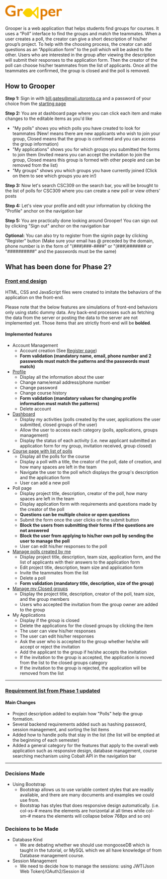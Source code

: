 ![logo](grooper/images/logo.png)

Grooper is a web application that helps students find groups for courses. It uses a “Poll” interface to find the groups and match the teammates. When a user creates a poll, the creator can give a short description of his/her group’s project. To help with the choosing process, the creator can add questions as an “Application form” to the poll which will be asked to the other. Users who are interested in the group after viewing the description will submit their responses to the application form. Then the creator of the poll can choose his/her teammates from the list of applicants. Once all the teammates are confirmed, the group is closed and the poll is removed.

## How to Grooper
__Step 1:__ Sign in with bill.gates@mail.utoronto.ca and a password of your choice from the [starting page](grooper/signin.html)

__Step 2:__ You are at dashboard page where you can click each item and make changes to the editable items as you'd like
  * "My polls" shows you which polls you have created to look for teammates (New! means there are new applicants who wish to join your group, Closed means that the group is confirmed and you can access the group information)
  * "My applications" shows you for which groups you submitted the forms to join them (Invited means you can accept the invitation to join the group, Closed means this group is formed with other people and can be removed from the list)
  * "My groups" shows you which groups you have currently joined (Click on them to see which groups you are in!)
  
__Step 3:__ Now let's search CSC309 on the search bar, you will be brought to the list of polls for CSC309 where you can create a new poll or view others' posts

__Step 4:__ Let's view your profile and edit your information by clicking the "Profile" anchor on the navigation bar

__Step 5:__ You are practically done looking around Grooper! You can sign out by clicking "Sign out" anchor on the navigation bar

__Optional:__ You can also try to register from the signin page by clicking "Register" button (Make sure your email has @ preceded by the domain, phone number is in the form of "(###)###-####" or "(###)####### or "##########" and the passwords must be the same)


## What has been done for Phase 2?

### [Front end design](grooper)
HTML, CSS and JavaScript files were created to imitate the behaviors of the application on the front-end.

Please note that the below features are simulations of front-end behaviors only using static dummy data. Any back-end processes such as fetching the data from the server or posting the data to the server are not implemented yet. Those items that are strictly front-end will be __bolded__.
#### Implemented features
* Account Management
  * Account creation (See [Register page](grooper/register.html]))
  * __Form validation (mandatory name, email, phone number and 2 passwords must match the patterns and the passwords must match)__
* [Profile](grooper/profile.html)
  * Display all the information about the user
  * Change name/email address/phone number
  * Change password
  * Change course history
  * __Form validation (mandatory values for changing profile information must match the patterns)__
  * Delete account
* [Dashboard](grooper/dashboard.html)
  * Display my activities (polls created by the user, applications the user submitted, closed groups of the user)
  * Allow the user to access each category (polls, applications, groups management)
  * Display the status of each activity (i.e. new applicant submitted an application form for my group, invitation received, group closed)
* [Course page with list of polls](grooper/coursepage.html)
  * Display all the polls for the course
  * Display a poll with a title, the creator of the poll, date of creation, and how many spaces are left in the team
  * Navigate the user to the poll which displays the group's description and the application form
  * User can add a new poll
* Poll page
  * Display project title, description, creator of the poll, how many spaces are left in the team
  * Display application form with requirements and questions made by the creator of the poll
  * __Questions can be multiple choice or open questions__
  * Submit the form once the user clicks on the submit button
  * __Block the users from submitting their forms if the questions are not answered__
  * __Block the user from applying to his/her own poll by sending the user to manage the poll__
  * User can edit his/her responses to the poll
* [Manage polls created by me](grooper/managepoll.html)
  * Display project title, description, team size, application form, and the list of applicants with their answers to the application form
  * Edit project title, description, team size and application form
  * Invite the teammates from the list
  * Delete a poll
  * __Form validation (mandatory title, description, size of the group)__
* [Manage my Closed groups](grooper/mygroups.html)
  * Display the project title, description, creator of the poll, team size, and the group members
  * Users who accepted the invitation from the group owner are added to the group
* My Applications
  * Display if the group is closed
  * Delete the applications for the closed groups by clicking the item
  * The user can view his/her responses
  * The user can edit his/her responses
  * Ask the user who is accepted to the group whether he/she will accept or reject the invitation
  * Add the applicant to the group if he/she accepts the invitation
  *	If the invitation to the group is accepted, the application is moved from the list to the closed groups category
  * If the invitation to the group is rejected, the application will be removed from the list
  
---
### [Requirement list from Phase 1 updated](Phase1_updated.pdf)
#### Main Changes
* Project description added to explain how "Polls" help the group formation.
* Several backend requirements added such as hashing password, session management, and sorting the list items
* Added how to handle polls that stay in the list (the list will be emptied at the beginning of each semester)
* Added a general category for the features that apply to the overall web application such as responsive design, database management, course searching mechanism using Cobalt API in the navigation bar

---
### Decisions Made
* Using Bootstrap
  * Bootstrap allows us to use variable content styles that are readily available, and there are many documents and examples we could use from.
  * Bootstrap has styles that does responsive design automatically. (i.e. col-xs-# means the elements are horizontal at all times while col-sm-# means the elements will collapse below 768px and so on)

### Decisions to be Made
* Database Kind
  * We are debating whether we should use mongooseDB which is taught in the tutorial, or MySQL which we all have knowledge of from Database management course.
* Session Management
  * We need to decide how to manage the sessions: using JWT(Json Web Token)/OAuth2/Session id
